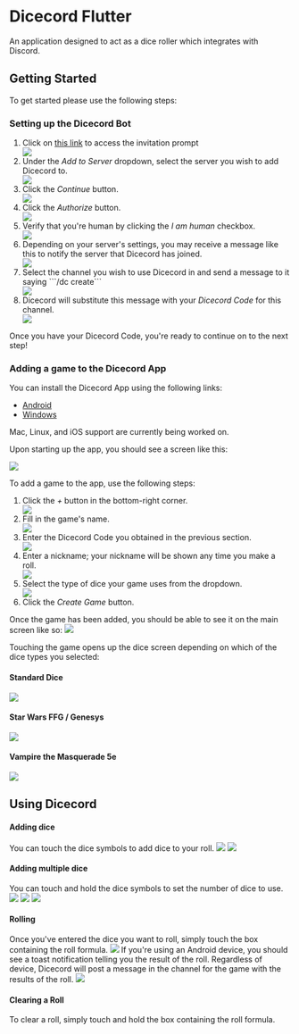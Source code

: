 # Dicecord Flutter

An application designed to act as a dice roller which integrates with Discord.

## Getting Started

To get started please use the following steps:

### Setting up the Dicecord Bot

<ol>
    <li>Click on <a href="https://discord.com/api/oauth2/authorize?client_id=858774576702685215&permissions=536881152&scope=bot">this link</a> to access the invitation prompt</li>
    <img src="https://media.discordapp.net/attachments/824993271423828038/859179197016965130/unknown.png"/>
    <li>Under the <i>Add to Server</i> dropdown, select the server you wish to add Dicecord to.</li>
    <img src="https://media.discordapp.net/attachments/824993271423828038/859178881511850024/unknown.png"/>
    <li>Click the <i>Continue</i> button.</li>
    <img src="https://media.discordapp.net/attachments/824993271423828038/859179617256865842/unknown.png"/>
    <li>Click the <i>Authorize</i> button.</li>
    <img src="https://media.discordapp.net/attachments/824993271423828038/859179970912190514/unknown.png?width=406&height=676"/>
    <li>Verify that you're human by clicking the <i>I am human</i> checkbox.</li>
    <img src="https://media.discordapp.net/attachments/824993271423828038/859180395466457098/unknown.png"/>
    <li>Depending on your server's settings, you may receive a message like this to notify the server that Dicecord has joined.</li>
    <img src="https://media.discordapp.net/attachments/824993271423828038/859180639215681546/unknown.png"/>
    <li>Select the channel you wish to use Dicecord in and send a message to it saying ```/dc create```</li>
    <img src="https://media.discordapp.net/attachments/824993271423828038/859181165167509534/unknown.png"/>
    <li>Dicecord will substitute this message with your <i>Dicecord Code</i> for this channel.</li>
    <img src="https://media.discordapp.net/attachments/824993271423828038/859181697287061515/unknown.png"/>
</ol>

Once you have your Dicecord Code, you're ready to continue on to the next step!

### Adding a game to the Dicecord App

You can install the Dicecord App using the following links:

<ul>
    <li><a href="https://github.com/corndog-foundry/dicecord-flutter/releases/download/v1.1.0/dicecord-flutter-1.1.0.apk">Android</a></li>
    <li><a href="https://github.com/corndog-foundry/dicecord-flutter/releases/download/v1.1.0/dicecord-flutter-1.1.0.rar">Windows</a></li>
</ul>

Mac, Linux, and iOS support are currently being worked on.

Upon starting up the app, you should see a screen like this:

<img src="https://media.discordapp.net/attachments/824993271423828038/859183071026348082/Screenshot_1624915598.png?width=320&height=676"/>

To add a game to the app, use the following steps:

<ol>
    <li>Click the <i>+</i> button in the bottom-right corner.</li>
    <img src="https://media.discordapp.net/attachments/824993271423828038/859183422404952074/Screenshot_1624915686.png?width=320&height=676"/>
    <li>Fill in the game's name.</li>
    <img src="https://media.discordapp.net/attachments/824993271423828038/859183717003952168/Screenshot_1624915755.png?width=320&height=676"/>
    <li>Enter the Dicecord Code you obtained in the previous section.</li>
    <img src="https://media.discordapp.net/attachments/824993271423828038/859184047141027860/unknown.png?width=320&height=676"/>
    <li>Enter a nickname; your nickname will be shown any time you make a roll.</li>
    <img src="https://media.discordapp.net/attachments/824993271423828038/859184336657711134/unknown.png?width=320&height=676"/>
    <li>Select the type of dice your game uses from the dropdown.</li>
    <img src="https://media.discordapp.net/attachments/824993271423828038/859184626412552240/unknown.png?width=320&height=676"/>
    <li>Click the <i>Create Game</i> button.</li>
</ol>

Once the game has been added, you should be able to see it on the main screen like so:
<img src="https://media.discordapp.net/attachments/824993271423828038/859184809918201916/Screenshot_1624916016.png?width=320&height=676"/>

Touching the game opens up the dice screen depending on which of the dice types you selected:

#### Standard Dice
<img src="https://media.discordapp.net/attachments/824993271423828038/859185027572957192/Screenshot_1624916068.png?width=320&height=676"/>

#### Star Wars FFG / Genesys
<img src="https://media.discordapp.net/attachments/824993271423828038/859185320117796874/Screenshot_1624916139.png?width=320&height=676"/>

#### Vampire the Masquerade 5e
<img src="https://media.discordapp.net/attachments/824993271423828038/859185579110301726/Screenshot_1624916198.png?width=320&height=676"/>

## Using Dicecord

#### Adding dice
You can touch the dice symbols to add dice to your roll.
<img src="https://media.discordapp.net/attachments/824993271423828038/859186197557018624/unknown.png?width=320&height=676"/>
<img src="https://media.discordapp.net/attachments/824993271423828038/859186463707103232/unknown.png?width=320&height=676"/>

#### Adding multiple dice
You can touch and hold the dice symbols to set the number of dice to use.
<img src="https://media.discordapp.net/attachments/824993271423828038/859186197557018624/unknown.png?width=320&height=676"/>
<img src="https://media.discordapp.net/attachments/824993271423828038/859187140919033877/Screenshot_1624916565.png?width=320&height=676"/>
<img src="https://media.discordapp.net/attachments/824993271423828038/859187384196661288/unknown.png?width=320&height=676"/>

#### Rolling
Once you've entered the dice you want to roll, simply touch the box containing the roll formula.
<img src="https://media.discordapp.net/attachments/824993271423828038/859187776598835240/unknown.png?width=320&height=676">
If you're using an Android device, you should see a toast notification telling you the result of the roll. Regardless of device, Dicecord will post a message in the channel for the game with the results of the roll.
<img src="https://media.discordapp.net/attachments/824993271423828038/859188153700188160/unknown.png"/>

#### Clearing a Roll
To clear a roll, simply touch and hold the box containing the roll formula.